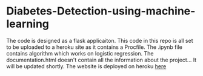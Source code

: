 # Diabetes-Detection-using-machine-learning
The code is designed as a flask applicaiton.
This code in this repo is all set to be uploaded to a heroku site as it contains a Procfile.
The .ipynb file contains algorithm which works on logistic regression.
The documentation.html doesn't contain all the information about the project... It will be updated shortly.
The website is deployed on heroku <a href="https://diadec.herokuapp.com" target="_blank">here</a>
